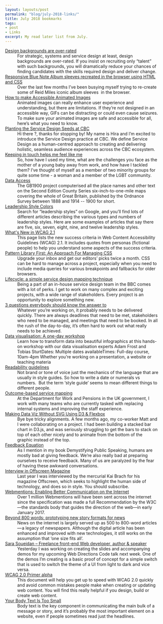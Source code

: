 ```yaml
---
layout: layouts/post
permalink: "blog/july-2018-links/"
title: July 2018 bookmarks
tags:
- post
- Links
excerpt: My read later list from July.
---
```


<dl>
  
  <dt><a href="https://medium.com/@avfletcher/design-backgrounds-are-over-rated-85ed59f7c7df">Design backgrounds are over-rated</a></dt>
  <dd>For strategic, systems and service design at least, design backgrounds are over-rated. If you insist on recruiting only “talent” with such backgrounds, you will dramatically reduce your chances of finding candidates with the skills required design and deliver change.</dd>
  
  <dt><a href="http://stevehoneyman.co.uk/blog/blue-notes/">Responsive Blue Note Album sleeves recreated in the browser using HTML and CSS</a></dt>
  <dd>Over the last few months I’ve been busying myself trying to re-create some of Reid Miles iconic album sleeves &nbsp;in the browser.</dd>
  
  <dt><a href="https://www.bbc.co.uk/gel/guidelines/how-to-make-accessible-animated-images">How to make Accessible Animated Images</a></dt>
  <dd>Animated images can really enhance user experience and understanding, but there are limitations. If they’re not designed in an accessible way, GIFs can be distracting or could even cause seizures.  To make sure your animated images are safe and accessible for all, here’s what you need to know.</dd>
  
  <dt><a href="https://medium.com/cbc-digital-labs/planting-the-service-design-seeds-at-cbc-f0ced9a0f225">Planting the Service Design Seeds at&nbsp;CBC</a></dt>
  <dd>Hi there ?, thanks for stopping by! My name is Hira and I’m excited to introduce the Service Design practice at CBC.  We define Service Design as a human-centred approach to creating and delivering holistic, seamless audience experiences across the CBC ecosystem.</dd>
  
  <dt><a href="https://civilservice.blog.gov.uk/2018/07/06/keeping-in-touch-helps-me-feel-like-me/">Keeping in touch helps me feel like me</a></dt>
  <dd>So, how have I used my time, what are the challenges you face as the mother of a young baby away from work, and how have I tackled them?  I’ve thought of myself as a member of two minority groups for quite some time - a woman and a member of the LGBT community.</dd>
  
  <dt><a href="http://www.visionofbritain.org.uk/data">Data Access</a></dt>
  <dd>The GB1900 project computerised all the place names and other text on the Second Edition County Series six-inch-to-one-mile maps covering the whole of Great Britain, published by the Ordnance Survey between 1888 and 1914 -- 1900 for short.</dd>
  
  <dt><a href="https://larahogan.me/blog/leadership-style-colors/">Leadership Style Colors</a></dt>
  <dd>Search for “leadership styles” on Google, and you’ll find lots of different articles describing the various types and numbers of leadership styles. Here are some examples of articles that say there are five, six, seven, eight, nine, and twelve leadership styles.</dd>
  
  <dt><a href="https://www.w3.org/WAI/standards-guidelines/wcag/new-in-21/">What's New in WCAG 2.1</a></dt>
  <dd>This page lists the new success criteria in Web Content Accessibility Guidelines (WCAG) 2.1.  It includes quotes from personas (fictional people) to help you understand some aspects of the success criteria.</dd>
  
  <dt><a href="https://www.smashingmagazine.com/2018/07/pattern-library-first-css/">Pattern Library First: An Approach For Managing CSS</a></dt>
  <dd>Upgrade your inbox and get our editors’ picks twice a month.  CSS can be hard to manage across a project, especially when you need to include media queries for various breakpoints and fallbacks for older browsers.</dd>
  
  <dt><a href="https://medium.com/@karenyunqiuli/lifecycle-a-simple-service-design-mapping-technique-69bdec645ad6">Lifecycle: a simple service design mapping technique</a></dt>
  <dd>Being a part of an in-house service design team in the BBC comes with a lot of perks. I get to work on many complex and exciting projects, with a wide range of stakeholders. Every project is an opportunity to explore something new.</dd>
  
  <dt><a href="https://medium.com/@sanjaypoyzer/3-questions-everybody-should-know-the-answer-to-e6a91fe572b9">3 questions everybody should know the answer&nbsp;to</a></dt>
  <dd>Whatever you’re working on, it probably needs to be delivered quickly.  There are always deadlines that need to be met, stakeholders who need to be managed, and meetings that need to be booked. In all the rush of the day-to-day, it’s often hard to work out what really needs to be achieved.</dd>
  
  <dt><a href="https://www.theguardian.com/guardian-masterclasses/2015/aug/07/data-visualisation-a-one-day-workshop-tobias-sturt-adam-frost-digital-course">Data visualisation: A one-day workshop</a></dt>
  <dd>Learn how to transform data into beautiful infographics at this hands-on workshop with our data visualisation experts Adam Frost and Tobias SturtDates: Multiple dates availableTimes: Full-day course, 10am-4pm                Whether you’re working on a presentation, a website or teaching materia</dd>
  
  <dt><a href="https://contentdesign.london/usability/readability-guidelines/">Readability guidelines</a></dt>
  <dd>Not brand or tone of voice just the mechanics of the language that are usually in style guides. So how to write a date or numerals vs numbers.&nbsp;  But the term ‘style guide’ seems to mean different things to different people.</dd>
  
  <dt><a href="https://medium.com/@mariecheung/outcome-based-service-mapping-feec7e1937da">Outcome-based service&nbsp;mapping</a></dt>
  <dd>At the Department for Work and Pensions in the UK government, I work with many teams who are currently tasked with replacing internal systems and improving the staff experience.</dd>
  
  <dt><a href="https://pudding.cool/process/flexbox-layout/">Making Data Viz Without SVG Using D3 &amp; Flexbox</a></dt>
  <dd>Bye bye tricky alignments.  A few months ago, my co-worker Matt and I were collaborating on a project. I had been building a stacked bar chart in D3.js, and was seriously struggling to get the bars to stack on top of each other nicely and to animate from the bottom of the graphic instead of the top.</dd>
  
  <dt><a href="https://larahogan.me/blog/feedback-equation/">Feedback Equation</a></dt>
  <dd>As I mention in my book Demystifying Public Speaking, humans are mostly bad at giving feedback. We’re also really bad at preparing ourselves to receive feedback.  Many of us are paralyzed by the fear of having these awkward conversations.</dd>
  
  <dt><a href="https://tom.loosemore.com/2018/07/17/interview-in-offscreen-magazine/">Interview in Offscreen Magazine</a></dt>
  <dd>Last year I was interviewed by the mercurial Kai Brach for his magazine Offscreen, which seeks to highlight the human side of technology, and does so in style. You should subscribe.</dd>
  
  <dt><a href="https://alistapart.com/article/webmentions-enabling-better-communication-on-the-internet">Webmentions: Enabling Better Communication on the Internet</a></dt>
  <dd>Over 1 million Webmentions will have been sent across the internet since the specification was made a full Recommendation by the W3C—the standards body that guides the direction of the web—in early January 2017.</dd>
  
  <dt><a href="https://medium.com/bbc-news-labs/beyond-800-words-prototyping-new-story-formats-for-news-e3102e783b5f">Beyond 800 words: prototyping new story formats for&nbsp;news</a></dt>
  <dd>News on the internet is largely served up as 500 to 800-word articles — a legacy of newspapers. Although the digital article has been enhanced and improved with new technologies, it still works on the assumption that ‘one size fits all’.</dd>
  
  <dt><a href="https://www.sarasoueidan.com/blog/toggle-switch-design/">Sara Soueidan – Freelance front-end Web developer, author &amp; speaker</a></dt>
  <dd>Yesterday I was working on creating the slides and accompanying demos for my upcoming Web Directions Code talk next week. One of the demos I’m creating is a basic proof of concept for a simple switch that is used to switch the theme of a UI from light to dark and vice versa.</dd>
  
  <dt><a href="https://alphagov.github.io/wcag-primer/#wcag-2-0-getting-started">WCAG 2.0 Primer alpha</a></dt>
  <dd>This document will help you get up to speed with WCAG 2.0 quickly and avoid common mistakes people make when creating or updating web content. You will find this really helpful if you design, build or create web content.</dd>
  
  <dt><a href="https://blog.marvelapp.com/body-text-small/">Your Body Text Is Too&nbsp;Small</a></dt>
  <dd>Body text is the key component in communicating the main bulk of a message or story, and it’s probably the most important element on a website, even if people sometimes read just the headlines.</dd>
  
</dl>